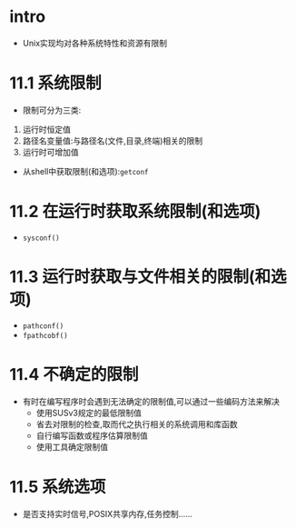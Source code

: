 # intro
- Unix实现均对各种系统特性和资源有限制

# 11.1 系统限制
- 限制可分为三类:
1. 运行时恒定值
2. 路径名变量值:与路径名(文件,目录,终端)相关的限制
3. 运行时可增加值

- 从shell中获取限制(和选项):`getconf`


# 11.2 在运行时获取系统限制(和选项)
- `sysconf()`

# 11.3 运行时获取与文件相关的限制(和选项)
- `pathconf()`
- `fpathcobf()`

# 11.4 不确定的限制
- 有时在编写程序时会遇到无法确定的限制值,可以通过一些编码方法来解决
  - 使用SUSv3规定的最低限制值
  - 省去对限制的检查,取而代之执行相关的系统调用和库函数
  - 自行编写函数或程序估算限制值
  - 使用工具确定限制值

# 11.5 系统选项
- 是否支持实时信号,POSIX共享内存,任务控制......


